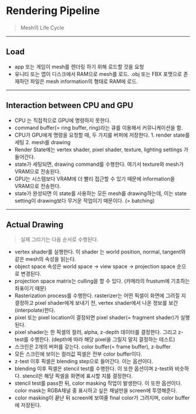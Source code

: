 ﻿# Rendering Pipeline
> Mesh의 Life Cycle

-----
## Load
* app 또는 게임이 mesh를 렌더링 하기 위해 로드할 것을 요청
* 유니티 또는 앱이 디스크에서 RAM으로 mesh를 로드. .obj 또는 FBX 포맷으로 존재하던 파일은 mesh information의 형태로 RAM에 로드.

-----
## Interaction between CPU and GPU
* CPU 는 직접적으로 GPU에 명령하지 못한다.
* command buffer(= ring buffer, ring)라는 큐를 이용해서 커뮤니케이션을 함.
* CPU가 GPU에게 명령을 요청할 때, 두 가지를 버퍼에 저장한다. 1. render state를 세팅 2. mesh를 drawing
* Render State에는 vertex shader, pixel shader, texture, lighting settings 가 들어간다.
* state가 세팅되면, drawing command를 수행한다. 여기서 texture와 mesh가 VRAM으로 전송된다.
* GPU는 시스템보다 VRAM에 더 빨리 접근할 수 있기 때문에 information을 VRAM으로 전송한다.
* state가 완성되면 이 state를 사용하는 모든 mesh를 drawing하는데, 이는 state setting이 drawing보다 무거운 작업이기 때문이다. (= batching)

-----
## Actual Drawing
> 실제 그리기는 다음 순서로 수행된다.

* vertex shader를 실행한다. 이 shader 는 world position, normal, tangent와 같은 mesh의 속성을 읽는다.
* object space 속성은 world space -> view space -> projection space 순으로 변경된다. 
* projection space matrix는 culling을 할 수 있다. (카메라의 frustum에 기초하는 좌표이기 때문)
* Rasterization process를 수행한다. rasterizer는 어떤 픽셀이 화면에 그려질 지 결정하고 pixel shader에게 보내기 전, vertex shader에서 나온 정보를 보간(interpolate)한다.
* pixel 또는 pixel location이 결정되면 pixel shader(= fragment shader)가 실행된다.
* pixel shader는 한 픽셀의 컬러, alpha, z-depth 데이터를 결정한다. 그리고 z-test를 수행한다. (depth에 따라 해당 pixel을 그릴지 말지 결정하는 테스트)
* 스크린은 2개의 버퍼를 갖는다. color buffer(= frame buffer), z-buffer
* 모든 스크린에 보이는 컬러값 픽셀은 전부 color buffer이다.
* z-test 이후 픽셀은 blending step으로 들어간다. 이는 옵션이다.
* blending 이후 픽셀은 stencil test를 수행한다. 이 또한 옵션이며 z-test와 비슷하다. stencil은 해당 픽셀을 화면에 표시할 지를 결정한다.
* stencil test를 pass한 뒤, color masking 작업이 발생한다. 이 또한 옵션이다. color mask는 RGBA채널 중 표시하고 싶은 채널만을 screen에 투영해준다.
* color masking이 끝난 뒤 screen에 보여줄 final color가 그려지며, color buffer에 저장된다.